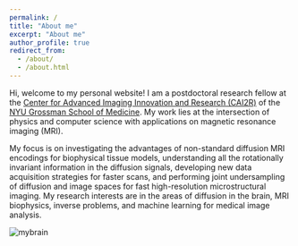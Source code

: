 ```yaml
---
permalink: /
title: "About me"
excerpt: "About me"
author_profile: true
redirect_from: 
  - /about/
  - /about.html
---
```


Hi, welcome to my personal website! I am a postdoctoral research fellow at the [Center for Advanced Imaging Innovation and Research (CAI2R)](https://cai2r.net) of the [NYU Grossman School of Medicine](https://med.nyu.edu/). My work lies at the intersection of physics and computer science with applications on magnetic resonance imaging (MRI). 

My focus is on investigating the advantages of non-standard diffusion MRI encodings for biophysical tissue models, understanding all the rotationally invariant information in the diffusion signals, developing new data acquisition strategies for faster scans, and performing joint undersampling of diffusion and image spaces for fast high-resolution microstructural imaging. My research interests are in the areas of diffusion in the brain, MRI biophysics, inverse problems, and machine learning for medical image analysis.

![mybrain](https://user-images.githubusercontent.com/54751227/223573933-01fd32cb-451f-45b6-9cc4-df4135102e27.jpg)
